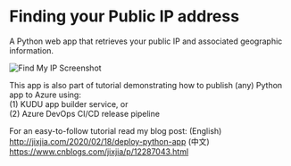 # Finding your Public IP address

A Python web app that retrieves your public IP and associated geographic information. 

![Find My IP Screenshot](https://jixjiastorage.blob.core.windows.net/blog-resources/deploy-python-on-azure/complete.gif)

This app is also part of tutorial demonstrating how to publish (any) Python app to Azure using:    
(1) KUDU app builder service, or     
(2) Azure DevOps CI/CD release pipeline

For an easy-to-follow tutorial read my blog post:
(English) http://jixjia.com/2020/02/18/deploy-python-app
(中文) https://www.cnblogs.com/jixjia/p/12287043.html
